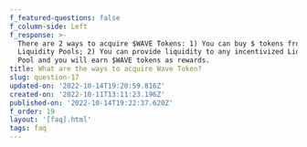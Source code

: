 ```yaml
---
f_featured-questions: false
f_column-side: Left
f_response: >-
  There are 2 ways to acquire $WAVE Tokens: 1) You can buy $ tokens from
  Liquidity Pools; 2) You can provide liquidity to any incentivized Liquidity
  Pool and you will earn $WAVE tokens as rewards.
title: What are the ways to acquire Wave Token?
slug: question-17
updated-on: '2022-10-14T19:20:59.816Z'
created-on: '2022-10-11T13:11:23.196Z'
published-on: '2022-10-14T19:22:37.620Z'
f_order: 19
layout: '[faq].html'
tags: faq
---
```



